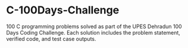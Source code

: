 # C-100Days-Challenge
100 C programming problems solved as part of the UPES Dehradun 100 Days Coding Challenge. Each solution includes the problem statement, verified code, and test case outputs.
